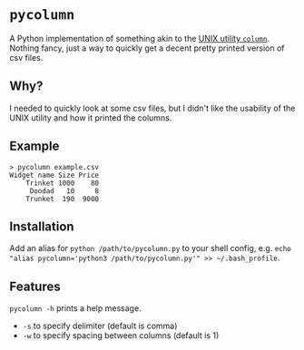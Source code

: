 # `pycolumn`
A Python implementation of something akin to the [UNIX utility `column`](https://linux.die.net/man/1/column). Nothing fancy, just a way to quickly get a decent pretty printed version of csv files.

## Why?
I needed to quickly look at some csv files, but I didn't like the usability of the UNIX utility and how it printed the columns.

## Example

```
> pycolumn example.csv
Widget name Size Price
    Trinket 1000    80
     Doodad   10     8
    Trunket  190  9000
```

## Installation

Add an alias for `python /path/to/pycolumn.py` to your shell config, e.g. `echo "alias pycolumn='python3 /path/to/pycolumn.py'" >> ~/.bash_profile`.

## Features
`pycolumn -h` prints a help message.

* `-s` to specify delimiter (default is comma)
* `-w` to specify spacing between columns (default is 1)

